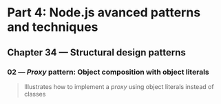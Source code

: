 # Part 4: Node.js avanced patterns and techniques
## Chapter 34 &mdash; Structural design patterns
### 02 &mdash; *Proxy* pattern: Object composition with object literals
> Illustrates how to implement a *proxy* using object literals instead of classes
